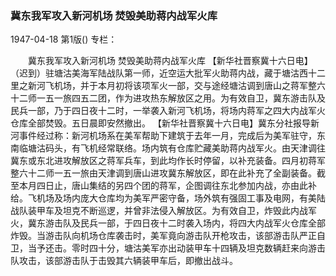 ### 冀东我军攻入新河机场  焚毁美助蒋内战军火库

1947-04-18
第1版()
专栏：

　　冀东我军攻入新河机场
    焚毁美助蒋内战军火库
    【新华社晋察冀十六日电】（迟到）驻塘沽美海军陆战队第一师，近空运大批军火助蒋内战，藏于塘沽西十二里之新河飞机场，并于本月初将该项军火一部，交与途经塘沽调到唐山之蒋军整六十二师一五一旅四五二团，作为进攻热东解放区之用。为有效自卫，冀东游击队及民兵一部，乃于四日夜十二时，一举袭入新河飞机场，将场内蒋军之四大内战军火仓库全部焚毁。五日晨即安然撤出。
    【新华社晋察冀十六日电】冀东分社报导新河事件经过称：新河机场系在美军帮助下建筑于去年一月，完成后为美军驻守，东南临塘沽码头，有飞机经常联络。场内筑有仓库贮藏美助蒋内战军火。由天津调往冀东或东北进攻解放区之蒋军兵车，到此均作长时停留，以补充装备。四月初蒋军整六十二师一五一旅由天津调到唐山进攻冀东解放区，即在此补充了全副装备。截至本月四日止，唐山集结的另四个团的蒋军，企图调往东北参加内战，亦由此补给。飞机场及场内庞大仓库均为美军严密守备，场外筑有强固工事及电网，有美陆战队装甲车及坦克不断巡逻，并曾非法侵入解放区。为有效自卫，炸毁此内战军火，冀东游击队及民兵一部，于四日夜十二时袭入场内，将四大内战军火仓库全部炸毁。当游击队向机场仓库袭击时，美军竟向游击队开枪攻击，该部游击队严正自卫，当予还击。零时四十分，塘沽美军亦出动装甲车十四辆及坦克数辆赶来向游击队攻击，该部游击队于击毁其六辆装甲车后，即撤出战斗。
